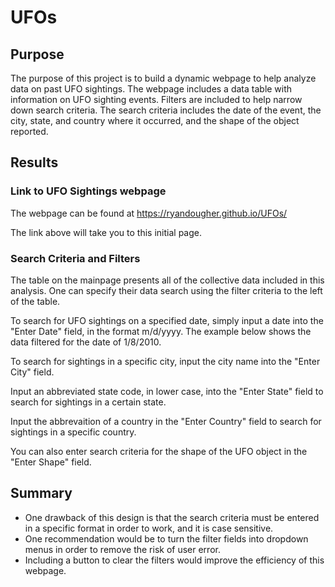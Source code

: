 # UFOs

## Purpose

The purpose of this project is to build a dynamic webpage to help analyze data on past UFO sightings. The webpage includes a data table with information on UFO sighting events. Filters are included to help narrow down search criteria. The search criteria includes the date of the event, the city, state, and country where it occurred, and the shape of the object reported.

## Results

### Link to UFO Sightings webpage

The webpage can be found at https://ryandougher.github.io/UFOs/

The link above will take you to this initial page.



### Search Criteria and Filters

The table on the mainpage presents all of the collective data included in this analysis. One can specify their data search using the filter criteria to the left of the table.

To search for UFO sightings on a specified date, simply input a date into the "Enter Date" field, in the format m/d/yyyy. The example below shows the data filtered for the date of 1/8/2010.



To search for sightings in a specific city, input the city name into the "Enter City" field.



Input an abbreviated state code, in lower case, into the "Enter State" field to search for sightings in a certain state.



Input the abbrevaition of a country in the "Enter Country" field to search for sightings in a specific country.



You can also enter search criteria for the shape of the UFO object in the "Enter Shape" field.



## Summary

- One drawback of this design is that the search criteria must be entered in a specific format in order to work, and it is case sensitive.
- One recommendation would be to turn the filter fields into dropdown menus in order to remove the risk of user error.
- Including a button to clear the filters would improve the efficiency of this webpage.